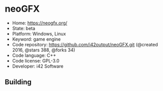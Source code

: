 # neoGFX

- Home: https://neogfx.org/
- State: beta
- Platform: Windows, Linux
- Keyword: game engine
- Code repository: https://github.com/i42output/neoGFX.git (@created 2016, @stars 388, @forks 34)
- Code language: C++
- Code license: GPL-3.0
- Developer: i42 Software

## Building
